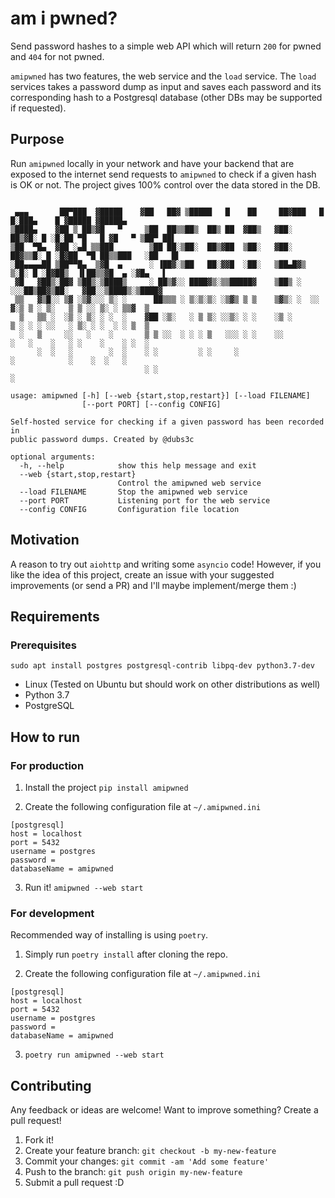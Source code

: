 # am i pwned?

Send password hashes to a simple web API which will return `200` for pwned and `404` for not pwned.

`amipwned` has two features, the web service and the `load` service. The `load` services takes a password dump as input and saves each password and its corresponding hash to a Postgresql database (other DBs may be supported if requested).

## Purpose

Run `amipwned` locally in your network and have your backend that are exposed to the internet send requests to `amipwned` to check if a given hash is OK or not. The project gives 100% control over the data stored in the DB.

```                                                                                                     
                                                                                                         
 ▄▄▄       ██▀███  ▓█████    ▓██   ██▓ ▒█████   █    ██     ██▓███   █     █░███▄    █ ▓█████ ▓█████▄    
▒████▄    ▓██ ▒ ██▒▓█   ▀     ▒██  ██▒▒██▒  ██▒ ██  ▓██▒   ▓██░  ██▒▓█░ █ ░█░██ ▀█   █ ▓█   ▀ ▒██▀ ██▌   
▒██  ▀█▄  ▓██ ░▄█ ▒▒███        ▒██ ██░▒██░  ██▒▓██  ▒██░   ▓██░ ██▓▒▒█░ █ ░█▓██  ▀█ ██▒▒███   ░██   █▌   
░██▄▄▄▄██ ▒██▀▀█▄  ▒▓█  ▄      ░ ▐██▓░▒██   ██░▓▓█  ░██░   ▒██▄█▓▒ ▒░█░ █ ░█▓██▒  ▐▌██▒▒▓█  ▄ ░▓█▄   ▌   
 ▓█   ▓██▒░██▓ ▒██▒░▒████▒     ░ ██▒▓░░ ████▓▒░▒▒█████▓    ▒██▒ ░  ░░░██▒██▓▒██░   ▓██░░▒████▒░▒████▓    
 ▒▒   ▓▒█░░ ▒▓ ░▒▓░░░ ▒░ ░      ██▒▒▒ ░ ▒░▒░▒░ ░▒▓▒ ▒ ▒    ▒▓▒░ ░  ░░ ▓░▒ ▒ ░ ▒░   ▒ ▒ ░░ ▒░ ░ ▒▒▓  ▒    
  ▒   ▒▒ ░  ░▒ ░ ▒░ ░ ░  ░    ▓██ ░▒░   ░ ▒ ▒░ ░░▒░ ░ ░    ░▒ ░       ▒ ░ ░ ░ ░░   ░ ▒░ ░ ░  ░ ░ ▒  ▒    
  ░   ▒     ░░   ░    ░       ▒ ▒ ░░  ░ ░ ░ ▒   ░░░ ░ ░    ░░         ░   ░    ░   ░ ░    ░    ░ ░  ░    
      ░  ░   ░        ░  ░    ░ ░         ░ ░     ░                     ░            ░    ░  ░   ░       
                              ░ ░                                                              ░         
                                                                                                         
usage: amipwned [-h] [--web {start,stop,restart}] [--load FILENAME]                                      
                [--port PORT] [--config CONFIG]                                                          
                                                                                                         
Self-hosted service for checking if a given password has been recorded in                                
public password dumps. Created by @dubs3c                                                                
                                                                                                         
optional arguments:                                                                                      
  -h, --help            show this help message and exit                                                  
  --web {start,stop,restart}                                                                             
                        Control the amipwned web service                                                 
  --load FILENAME       Stop the amipwned web service                                                    
  --port PORT           Listening port for the web service                                               
  --config CONFIG       Configuration file location                                                      
```

## Motivation

A reason to try out `aiohttp` and writing some `asyncio` code! However, if you like the idea of this project, create an issue with your suggested improvements (or send a PR) and I'll maybe implement/merge them :)

## Requirements

### Prerequisites
`sudo apt install postgres postgresql-contrib libpq-dev python3.7-dev`

* Linux (Tested on Ubuntu but should work on other distributions as well)
* Python 3.7
* PostgreSQL

## How to run

### For production

1. Install the project
`pip install amipwned`

2. Create the following configuration file at `~/.amipwned.ini`
```
[postgresql]
host = localhost
port = 5432
username = postgres
password =
databaseName = amipwned
```

3. Run it!
`amipwned --web start`

### For development
Recommended way of installing is using `poetry`.
1. Simply run `poetry install` after cloning the repo.

2. Create the following configuration file at `~/.amipwned.ini`
```
[postgresql]
host = localhost
port = 5432
username = postgres
password =
databaseName = amipwned
```

3. `poetry run amipwned --web start`


## Contributing
Any feedback or ideas are welcome! Want to improve something? Create a pull request!

1. Fork it!
2. Create your feature branch: `git checkout -b my-new-feature`
3. Commit your changes: `git commit -am 'Add some feature'`
4. Push to the branch: `git push origin my-new-feature`
5. Submit a pull request :D